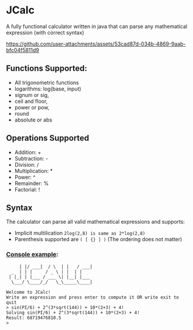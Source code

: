 
# JCalc

A fully functional calculator written in java that can parse any mathematical expression (with correct syntax)

https://github.com/user-attachments/assets/53cad87d-034b-4869-9aab-bfc04f5811d9

## Functions Supported:
* All trigonometric functions
* logarithms: log(base, input)
* signum or sig,
* ceil and floor,
* power or pow,
* round
* absolute or abs

## Operations Supported
* Addition: +
* Subtraction: -
* Division: /
* Multiplication: *
* Power: ^
* Remainder: %
* Factorial: !

## Syntax

The calculator can parse all valid mathematical expressions and supports:
* Implicit multilication  `2log(2,8) is same as 2*log(2,8)`
* Parenthesis supported are `( [ {} ] )` (The ordering does not matter)

### [Console example](https://github.com/divyansh0x0/JCalc/blob/main/src/main/java/org/divyansh/examples/ConsoleCalculator.java):

```
     | |/ ___|  / \  | |   / ___|
  _  | | |     / _ \ | |  | |    
 | |_| | |___ / ___ \| |__| |___ 
  \___/ \____/_/   \_\_____\____|

Welcome to JCalc!
Write an expression and press enter to compute it OR write exit to quit
> sin(PI/6) + 2^(3*sqrt(144)) + 10*(2+3) + 4!
Solving sin(PI/6) + 2^(3*sqrt(144)) + 10*(2+3) + 4!
Result: 68719476810.5
> 
```

